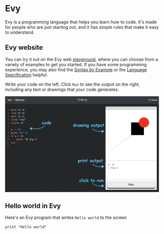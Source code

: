# Evy

Evy is a programming language that helps you learn how to code. It's made for
people who are just starting out, and it has simple rules that make it easy
to understand.

## Evy website

You can try it out on the Evy web [playground], where you can choose from a
variety of examples to get you started. If you have some programming
experience, you may also find the [Syntax by Example] or the
[Language Specification] helpful.

Write your code on the left. Click `Run` to see the output on the right,
including any text or drawings that your code generates.

![Screenshot of the Evy web playground](img/playground-screenshot.png)

[playground]: https://play.evy.dev
[Syntax by Example]: https://docs.evy.dev/syntax-by-example.html
[Language Specification]: https://docs.evy.dev/spec.html

## Hello world in Evy

Here's an Evy program that writes `Hello world` to the screen

```evy
print "Hello world"
```
